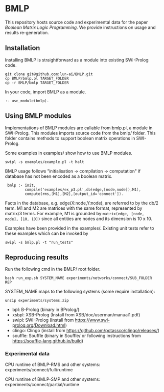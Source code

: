 # BMLP
This repository hosts source code and experimental data for the paper _Boolean Matrix Logic Programming_.
We provide instructions on usage and results re-generation.

## Installation

Installing BMLP is straightforward as a module into existing SWI-Prolog code.
```
git clone git@github.com:lun-ai/BMLP.git
cp BMLP/bmlp.pl TARGET_FOLDER
cp -r BMLP/bmlp TARGET_FOLDER
```

In your code, import BMLP as a module.
```
:- use_module(bmlp).
```

## Using BMLP modules

Implementations of BMLP modules are callable from bmlp.pl, a module in SWI-Prolog.
This modules imports source code from the bmlp/ folder.
This folder contains methods to support boolean matrix operations in SWI-Prolog.

Some examples in examples/ show how to use BMLP modules.

```swipl -s examples/example.pl -t halt```

BMLP usage follows "initialisation -> compilation -> computation" if database has not been encoded as a boolean matrix.

```
 bmlp :- init,
         compile('examples/ex_p3.pl',db(edge,[node,node]),M1),
         compute(rms,[M1],[M2],[output_id='connect']).
```

Facts in the database, e.g. edge(X:node,Y:node), are referred to by the db/2 term.
M1 and M2 are matrices with the same format, represented by matrix/3 terms.
For example, M1 is grounded by ```matrix(edge, [node, node], [10, 10])``` 
since all entities are nodes and its dimension is 10 x 10.

Examples have been provided in the examples/.
Existing unit tests refer to these examples which can be invoked by
```
swipl -s bmlp.pl -t "run_tests"
```

## Reproducing results

Run the following cmd in the BMLP/ root folder.

```bash run_exp.sh SYSTEM_NAME experiments/networks/connect/SUB_FOLDER REP```

SYSTEM_NAME maps to the following systems (some require installation):

```commandline
unzip experiments/systems.zip
```

- bpl:   B-Prolog (binary in BProlog/)
- xsbpl: XSB-Prolog (Install from XSB/doc/userman/manual1.pdf)
- swipl: SWI-Prolog (Install from https://www.swi-prolog.org/Download.html)
- clingo: Clingo (install from https://github.com/potassco/clingo/releases/)
- souffle: Souffle (binary in Souffle/ or following instructions from https://souffle-lang.github.io/build)

### Experimental data

CPU runtime of BMLP-RMS and other systems:
experiments/connect/full/runtime

CPU runtime of BMLP-SMP and other systems:
experiments/connect/partial/runtime